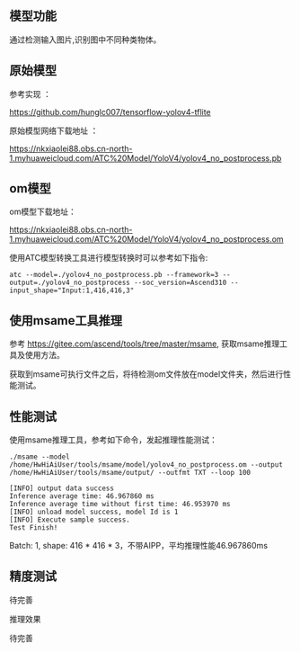 ## 模型功能

通过检测输入图片,识别图中不同种类物体。

## 原始模型

参考实现 ：

https://github.com/hunglc007/tensorflow-yolov4-tflite

原始模型网络下载地址 ：

https://nkxiaolei88.obs.cn-north-1.myhuaweicloud.com/ATC%20Model/YoloV4/yolov4_no_postprocess.pb


## om模型

om模型下载地址：

https://nkxiaolei88.obs.cn-north-1.myhuaweicloud.com/ATC%20Model/YoloV4/yolov4_no_postprocess.om

使用ATC模型转换工具进行模型转换时可以参考如下指令:

```
atc --model=./yolov4_no_postprocess.pb --framework=3 --output=./yolov4_no_postprocess --soc_version=Ascend310 --input_shape="Input:1,416,416,3"
```


## 使用msame工具推理

参考 https://gitee.com/ascend/tools/tree/master/msame, 获取msame推理工具及使用方法。

获取到msame可执行文件之后，将待检测om文件放在model文件夹，然后进行性能测试。

## 性能测试

使用msame推理工具，参考如下命令，发起推理性能测试： 

```
./msame --model /home/HwHiAiUser/tools/msame/model/yolov4_no_postprocess.om --output /home/HwHiAiUser/tools/msame/output/ --outfmt TXT --loop 100
```

```
[INFO] output data success
Inference average time: 46.967860 ms
Inference average time without first time: 46.953970 ms
[INFO] unload model success, model Id is 1
[INFO] Execute sample success.
Test Finish!
```

Batch: 1, shape: 416 * 416 * 3，不带AIPP，平均推理性能46.967860ms

## 精度测试

待完善

推理效果

待完善
